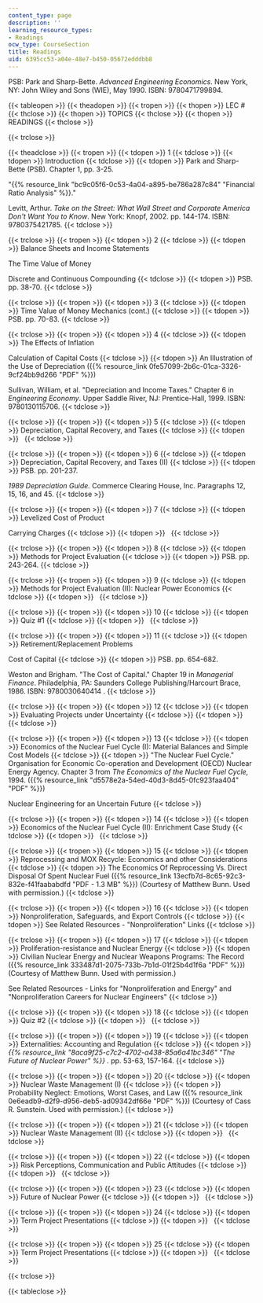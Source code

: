 ```yaml
---
content_type: page
description: ''
learning_resource_types:
- Readings
ocw_type: CourseSection
title: Readings
uid: 6395cc53-a04e-48e7-b450-05672edddbb8
---
```


PSB: Park and Sharp-Bette. _Advanced Engineering Economics_. New York, NY: John Wiley and Sons (WIE), May 1990. ISBN: 9780471799894.

{{< tableopen >}}
{{< theadopen >}}
{{< tropen >}}
{{< thopen >}}
LEC #
{{< thclose >}}
{{< thopen >}}
TOPICS
{{< thclose >}}
{{< thopen >}}
READINGS
{{< thclose >}}

{{< trclose >}}

{{< theadclose >}}
{{< tropen >}}
{{< tdopen >}}
1
{{< tdclose >}}
{{< tdopen >}}
Introduction
{{< tdclose >}}
{{< tdopen >}}
Park and Sharp-Bette (PSB). Chapter 1, pp. 3-25.  
  
"{{% resource_link "bc9c05f6-0c53-4a04-a895-be786a287c84" "Financial Ratio Analysis" %}}."  
  
Levitt, Arthur. _Take on the Street: What Wall Street and Corporate America Don't Want You to Know_. New York: Knopf, 2002. pp. 144-174. ISBN: 9780375421785.
{{< tdclose >}}

{{< trclose >}}
{{< tropen >}}
{{< tdopen >}}
2
{{< tdclose >}}
{{< tdopen >}}
Balance Sheets and Income Statements  
  
The Time Value of Money  
  
Discrete and Continuous Compounding
{{< tdclose >}}
{{< tdopen >}}
PSB. pp. 38-70.
{{< tdclose >}}

{{< trclose >}}
{{< tropen >}}
{{< tdopen >}}
3
{{< tdclose >}}
{{< tdopen >}}
Time Value of Money Mechanics (cont.)
{{< tdclose >}}
{{< tdopen >}}
PSB. pp. 70-83.
{{< tdclose >}}

{{< trclose >}}
{{< tropen >}}
{{< tdopen >}}
4
{{< tdclose >}}
{{< tdopen >}}
The Effects of Inflation  
  
Calculation of Capital Costs
{{< tdclose >}}
{{< tdopen >}}
An Illustration of the Use of Depreciation ({{% resource_link 0fe57099-2b6c-01ca-3326-9cf24bb9d266 "PDF" %}})  
  
Sullivan, William, et al. "Depreciation and Income Taxes." Chapter 6 in _Engineering Economy_. Upper Saddle River, NJ: Prentice-Hall, 1999. ISBN: 9780130115706.
{{< tdclose >}}

{{< trclose >}}
{{< tropen >}}
{{< tdopen >}}
5
{{< tdclose >}}
{{< tdopen >}}
Depreciation, Capital Recovery, and Taxes
{{< tdclose >}}
{{< tdopen >}}
 
{{< tdclose >}}

{{< trclose >}}
{{< tropen >}}
{{< tdopen >}}
6
{{< tdclose >}}
{{< tdopen >}}
Depreciation, Capital Recovery, and Taxes (II)
{{< tdclose >}}
{{< tdopen >}}
PSB. pp. 201-237.  
  
_1989 Depreciation Guide._ Commerce Clearing House, Inc. Paragraphs 12, 15, 16, and 45.
{{< tdclose >}}

{{< trclose >}}
{{< tropen >}}
{{< tdopen >}}
7
{{< tdclose >}}
{{< tdopen >}}
Levelized Cost of Product  
  
Carrying Charges
{{< tdclose >}}
{{< tdopen >}}
 
{{< tdclose >}}

{{< trclose >}}
{{< tropen >}}
{{< tdopen >}}
8
{{< tdclose >}}
{{< tdopen >}}
Methods for Project Evaluation
{{< tdclose >}}
{{< tdopen >}}
PSB. pp. 243-264.
{{< tdclose >}}

{{< trclose >}}
{{< tropen >}}
{{< tdopen >}}
9
{{< tdclose >}}
{{< tdopen >}}
Methods for Project Evaluation (II): Nuclear Power Economics
{{< tdclose >}}
{{< tdopen >}}
 
{{< tdclose >}}

{{< trclose >}}
{{< tropen >}}
{{< tdopen >}}
10
{{< tdclose >}}
{{< tdopen >}}
Quiz #1
{{< tdclose >}}
{{< tdopen >}}
 
{{< tdclose >}}

{{< trclose >}}
{{< tropen >}}
{{< tdopen >}}
11
{{< tdclose >}}
{{< tdopen >}}
Retirement/Replacement Problems  
  
Cost of Capital
{{< tdclose >}}
{{< tdopen >}}
PSB. pp. 654-682.  
  
Weston and Brigham. "The Cost of Capital." Chapter 19 in _Managerial Finance_. Philadelphia, PA: Saunders College Publishing/Harcourt Brace, 1986. ISBN: 9780030640414 .
{{< tdclose >}}

{{< trclose >}}
{{< tropen >}}
{{< tdopen >}}
12
{{< tdclose >}}
{{< tdopen >}}
Evaluating Projects under Uncertainty
{{< tdclose >}}
{{< tdopen >}}
 
{{< tdclose >}}

{{< trclose >}}
{{< tropen >}}
{{< tdopen >}}
13
{{< tdclose >}}
{{< tdopen >}}
Economics of the Nuclear Fuel Cycle (I): Material Balances and Simple Cost Models
{{< tdclose >}}
{{< tdopen >}}
"The Nuclear Fuel Cycle." Organisation for Economic Co-operation and Development (OECD) Nuclear Energy Agency. Chapter 3 from _The Economics of the Nuclear Fuel Cycle,_ 1994. ({{% resource_link "d5578e2a-54ed-40d3-8d45-0fc923faa404" "PDF" %}})  
  
Nuclear Engineering for an Uncertain Future
{{< tdclose >}}

{{< trclose >}}
{{< tropen >}}
{{< tdopen >}}
14
{{< tdclose >}}
{{< tdopen >}}
Economics of the Nuclear Fuel Cycle (II): Enrichment Case Study
{{< tdclose >}}
{{< tdopen >}}
 
{{< tdclose >}}

{{< trclose >}}
{{< tropen >}}
{{< tdopen >}}
15
{{< tdclose >}}
{{< tdopen >}}
Reprocessing and MOX Recycle: Economics and other Considerations
{{< tdclose >}}
{{< tdopen >}}
The Economics Of Reprocessing Vs. Direct Disposal Of Spent Nuclear Fuel ({{% resource_link 13ecfb7d-8c65-92c3-832e-f41faababdfd "PDF - 1.3 MB" %}}) (Courtesy of Matthew Bunn. Used with permission.)
{{< tdclose >}}

{{< trclose >}}
{{< tropen >}}
{{< tdopen >}}
16
{{< tdclose >}}
{{< tdopen >}}
Nonproliferation, Safeguards, and Export Controls
{{< tdclose >}}
{{< tdopen >}}
See Related Resources - "Nonproliferation" Links
{{< tdclose >}}

{{< trclose >}}
{{< tropen >}}
{{< tdopen >}}
17
{{< tdclose >}}
{{< tdopen >}}
Proliferation-resistance and Nuclear Energy
{{< tdclose >}}
{{< tdopen >}}
Civilian Nuclear Energy and Nuclear Weapons Programs: The Record ({{% resource_link 333487d1-2075-733b-7b1d-01f25b4d1f6a "PDF" %}}) (Courtesy of Matthew Bunn. Used with permission.)  
  
See Related Resources - Links for "Nonproliferation and Energy" and "Nonproliferation Careers for Nuclear Engineers"
{{< tdclose >}}

{{< trclose >}}
{{< tropen >}}
{{< tdopen >}}
18
{{< tdclose >}}
{{< tdopen >}}
Quiz #2
{{< tdclose >}}
{{< tdopen >}}
 
{{< tdclose >}}

{{< trclose >}}
{{< tropen >}}
{{< tdopen >}}
19
{{< tdclose >}}
{{< tdopen >}}
Externalities: Accounting and Regulation
{{< tdclose >}}
{{< tdopen >}}
_{{% resource_link "8aca9f25-c7c2-4702-a438-85a6a41bc346" "The Future of Nuclear Power" %}} ._ pp. 53-63, 157-164.
{{< tdclose >}}

{{< trclose >}}
{{< tropen >}}
{{< tdopen >}}
20
{{< tdclose >}}
{{< tdopen >}}
Nuclear Waste Management (I)
{{< tdclose >}}
{{< tdopen >}}
Probability Neglect: Emotions, Worst Cases, and Law ({{% resource_link 0e6eadb9-d2f9-d956-deb5-ad09342df66e "PDF" %}}) (Courtesy of Cass R. Sunstein. Used with permission.)
{{< tdclose >}}

{{< trclose >}}
{{< tropen >}}
{{< tdopen >}}
21
{{< tdclose >}}
{{< tdopen >}}
Nuclear Waste Management (II)
{{< tdclose >}}
{{< tdopen >}}
 
{{< tdclose >}}

{{< trclose >}}
{{< tropen >}}
{{< tdopen >}}
22
{{< tdclose >}}
{{< tdopen >}}
Risk Perceptions, Communication and Public Attitudes
{{< tdclose >}}
{{< tdopen >}}
 
{{< tdclose >}}

{{< trclose >}}
{{< tropen >}}
{{< tdopen >}}
23
{{< tdclose >}}
{{< tdopen >}}
Future of Nuclear Power
{{< tdclose >}}
{{< tdopen >}}
 
{{< tdclose >}}

{{< trclose >}}
{{< tropen >}}
{{< tdopen >}}
24
{{< tdclose >}}
{{< tdopen >}}
Term Project Presentations
{{< tdclose >}}
{{< tdopen >}}
 
{{< tdclose >}}

{{< trclose >}}
{{< tropen >}}
{{< tdopen >}}
25
{{< tdclose >}}
{{< tdopen >}}
Term Project Presentations
{{< tdclose >}}
{{< tdopen >}}
 
{{< tdclose >}}

{{< trclose >}}

{{< tableclose >}}